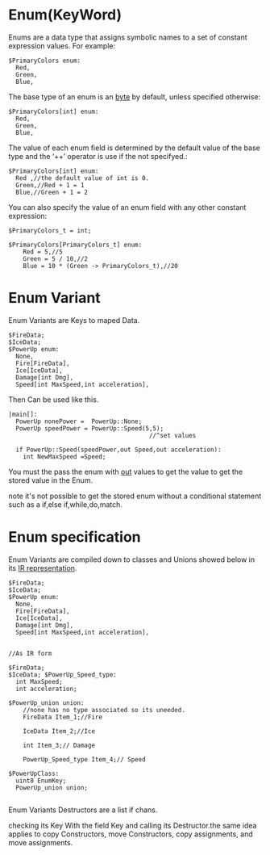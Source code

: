 # Enum(KeyWord)

Enums are a data type that assigns symbolic names to a set of constant expression values. For example:

```
$PrimaryColors enum:
  Red,
  Green,
  Blue,
```

The base type of an enum is an  [byte](../Types/ints.md) by default, unless specified otherwise:

```
$PrimaryColors[int] enum:
  Red,
  Green,
  Blue,
```

The value of each enum field is determined by the default value of the base type and the ‘++’ operator is use if the not specifyed.:

```
$PrimaryColors[int] enum:
  Red ,//the default value of int is 0. 
  Green,//Red + 1 = 1
  Blue,//Green + 1 = 2
```

You can also specify the value of an enum field with any other constant expression:

```
$PrimaryColors_t = int;

$PrimaryColors[PrimaryColors_t] enum:
    Red = 5,//5
    Green = 5 / 10,//2
    Blue = 10 * (Green -> PrimaryColors_t),//20

```

# Enum Variant

Enum Variants are Keys to maped Data.

```    
$FireData;
$IceData;
$PowerUp enum:
  None,
  Fire[FireData],
  Ice[IceData],
  Damage[int Dmg],
  Speed[int MaxSpeed,int acceleration],
```


Then Can be used like this.

```
|main[]:
  PowerUp nonePower =  PowerUp::None;
  PowerUp speedPower = PowerUp::Speed(5,5);
                                       //^set values
    
  if PowerUp::Speed(speedPower,out Speed,out acceleration):
    int NewMaxSpeed =Speed; 
```

You must the pass the enum with [out](../Keywords/out.md) values to get the value to get the stored value in the Enum.

note it's not possible to get the stored enum without a conditional statement such as a if,else if,while,do,match.

# Enum specification
Enum Variants are compiled down to classes and Unions showed below in its [IR representation]("IR.md").

```    
$FireData;
$IceData;
$PowerUp enum:
  None,
  Fire[FireData],
  Ice[IceData],
  Damage[int Dmg],
  Speed[int MaxSpeed,int acceleration],
    

//As IR form
    
$FireData;
$IceData; $PowerUp_Speed_type:
  int MaxSpeed;
  int acceleration;

$PowerUp_union union:
    //none has no type associated so its uneeded.
    FireData Item_1;//Fire
    
    IceData Item_2;//Ice
    
    int Item_3;// Damage
  
    PowerUp_Speed_type Item_4;// Speed

$PowerUpClass:
  uint8 EnumKey;
  PowerUp_union union;


```

Enum Variants Destructors are a list if chans.

checking its Key With the field Key and calling its Destructor.the same idea applies to 
copy Constructors,
move Constructors,
copy assignments,
and move assignments.
